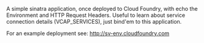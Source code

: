 A simple sinatra application, once deployed to Cloud Foundry, with echo the Environment and HTTP Request Headers.
Useful to learn about service connection details (VCAP_SERVICES), just bind'em to this application.

For an example deployment see:
http://sv-env.cloudfoundry.com
